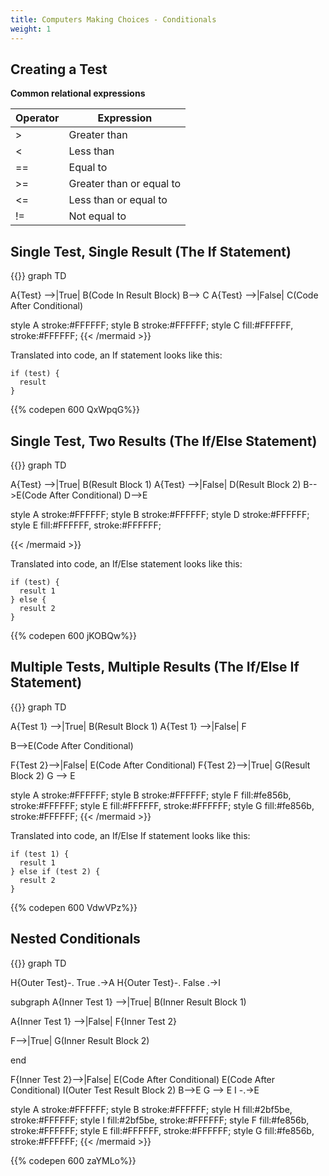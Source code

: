 ```yaml
---
title: Computers Making Choices - Conditionals
weight: 1
---
```

## Creating a Test

**Common relational expressions**

| Operator | Expression               |
| -------- | ------------------------ |
| \>       | Greater than             |
| <        | Less than                |
| \==      | Equal to                 |
| \>=      | Greater than or equal to |
| <=       | Less than or equal to    |
| !=       | Not equal to             |



## Single Test, Single Result  (The If Statement)



{{<mermaid align="center">}}
graph TD

A{Test} -->|True| B(Code In Result Block)
B--> C
A{Test} -->|False| C(Code After Conditional)

style A  stroke:#FFFFFF;
style B stroke:#FFFFFF;
style C fill:#FFFFFF, stroke:#FFFFFF;
{{< /mermaid >}}



Translated into code, an If statement looks like this:

```
if (test) {
  result
}
```

{{% codepen 600 QxWpqG%}}





## Single Test, Two Results  (The If/Else Statement)

{{<mermaid align="center">}}
graph TD

A{Test} -->|True| B(Result Block 1)
A{Test} -->|False| D(Result Block 2)
B-->E(Code After Conditional)
D-->E

style A  stroke:#FFFFFF;
style B  stroke:#FFFFFF;
style D  stroke:#FFFFFF;
style E fill:#FFFFFF, stroke:#FFFFFF;

{{< /mermaid >}}





Translated into code, an If/Else statement looks like this:

```
if (test) {
  result 1
} else {
  result 2
}
```



{{% codepen 600 jKOBQw%}}



## Multiple Tests, Multiple Results  (The If/Else If Statement)

{{<mermaid align="center">}}
graph TD

A{Test 1} -->|True| B(Result Block 1)
A{Test 1} -->|False| F

B-->E(Code After Conditional)

F{Test 2}-->|False| E(Code After Conditional)
F{Test 2}-->|True| G(Result Block 2)
G --> E

style A  stroke:#FFFFFF;
style B stroke:#FFFFFF;
style F fill:#fe856b, stroke:#FFFFFF;
style E fill:#FFFFFF, stroke:#FFFFFF;
style G fill:#fe856b, stroke:#FFFFFF;
{{< /mermaid >}}

Translated into code, an If/Else If statement looks like this:

```
if (test 1) {
  result 1
} else if (test 2) {
  result 2
}
```

{{% codepen 600 VdwVPz%}}



## Nested Conditionals

{{<mermaid align="center">}}
graph TD 

H{Outer Test}-. True  .->A
H{Outer Test}-. False  .->I

subgraph
A{Inner Test 1} -->|True| B(Inner Result Block 1)

A{Inner Test 1} -->|False| F{Inner Test 2}

F-->|True| G(Inner Result Block 2)

end

F{Inner Test 2}-->|False| E(Code After Conditional)
E(Code After Conditional)
I(Outer Test Result Block 2)
B-->E
G --> E
I -.->E

style A  stroke:#FFFFFF;
style B stroke:#FFFFFF;
style H fill:#2bf5be, stroke:#FFFFFF;
style I fill:#2bf5be, stroke:#FFFFFF;
style F fill:#fe856b, stroke:#FFFFFF;
style E fill:#FFFFFF, stroke:#FFFFFF;
style G fill:#fe856b, stroke:#FFFFFF;
{{< /mermaid >}}

{{% codepen 600 zaYMLo%}}
